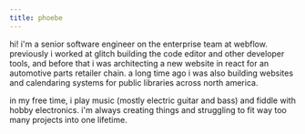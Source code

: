 ```yaml
---
title: phoebe
---
```


hi! i'm a senior software engineer on the enterprise team at webflow. previously i worked at glitch building the code editor and other developer tools, and before that i was
architecting a new website in react for an automotive parts retailer chain. a long time ago i was also building websites and calendaring systems for
public libraries across north america.

in my free time, i play music (mostly electric guitar and bass) and fiddle with hobby electronics. i'm always creating
things and struggling to fit way too many projects into one lifetime.

